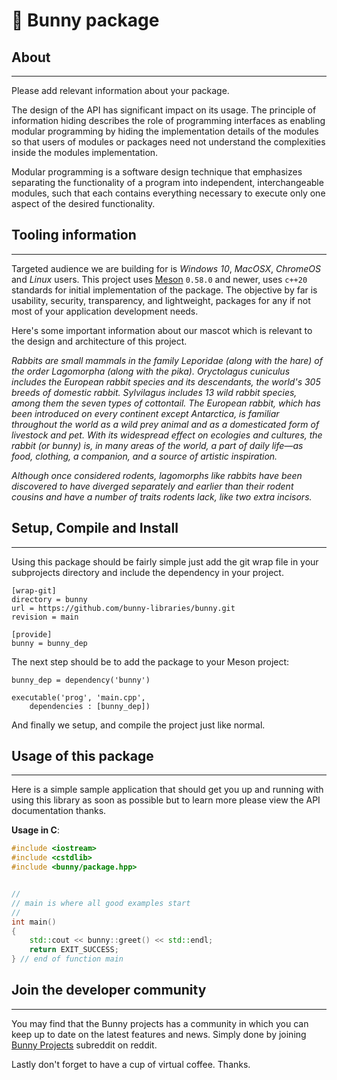 # 🦎 Bunny package

## About

* * *

Please add relevant information about your package.

The design of the API has significant impact on its usage. The principle of
information hiding describes the role of programming interfaces as enabling
modular programming by hiding the implementation details of the modules so that
users of modules or packages need not understand the complexities inside the
modules implementation.

Modular programming is a software design technique that emphasizes separating
the functionality of a program into independent, interchangeable modules, such
that each contains everything necessary to execute only one aspect of the
desired functionality.

## Tooling information

* * *

Targeted audience we are building for is *Windows 10*, *MacOSX*, *ChromeOS*
and *Linux* users. This project uses [Meson](https://mesonbuild.com/) `0.58.0`
and newer, uses `c++20` standards for initial implementation of the package. The
objective by far is usability, security, transparency, and lightweight, packages
for any if not most of your application development needs.

Here's some important information about our mascot which is relevant to the
design and architecture of this project.

*Rabbits are small mammals in the family Leporidae (along with the hare) of the order Lagomorpha (along with the pika). Oryctolagus cuniculus includes the European rabbit species and its descendants, the world's 305 breeds of domestic rabbit. Sylvilagus includes 13 wild rabbit species, among them the seven types of cottontail. The European rabbit, which has been introduced on every continent except Antarctica, is familiar throughout the world as a wild prey animal and as a domesticated form of livestock and pet. With its widespread effect on ecologies and cultures, the rabbit (or bunny) is, in many areas of the world, a part of daily life—as food, clothing, a companion, and a source of artistic inspiration.*

*Although once considered rodents, lagomorphs like rabbits have been discovered to have diverged separately and earlier than their rodent cousins and have a number of traits rodents lack, like two extra incisors.*

## Setup, Compile and Install

* * *

Using this package should be fairly simple just add the git wrap file
in your subprojects directory and include the dependency in your project.

```console
[wrap-git]
directory = bunny
url = https://github.com/bunny-libraries/bunny.git
revision = main

[provide]
bunny = bunny_dep
```


The next step should be to add the package to your Meson project:

```meson
bunny_dep = dependency('bunny')

executable('prog', 'main.cpp',
    dependencies : [bunny_dep])

```

And finally we setup, and compile the project just like normal.

## Usage of this package

* * *

Here is a simple sample application that should get you up and
running with using this library as soon as possible but to learn
more please view the API documentation thanks.

**Usage in C**:

```cpp
#include <iostream>
#include <cstdlib>
#include <bunny/package.hpp>


//
// main is where all good examples start
//
int main()
{
    std::cout << bunny::greet() << std::endl;
    return EXIT_SUCCESS;
} // end of function main

```

## Join the developer community

* * *

You may find that the Bunny projects has a community in which you
can keep up to date on the latest features and news. Simply done by
joining [Bunny Projects](https://www.reddit.com/r/bunny_projects/)
subreddit on reddit.

Lastly don't forget to have a cup of virtual coffee. Thanks.

